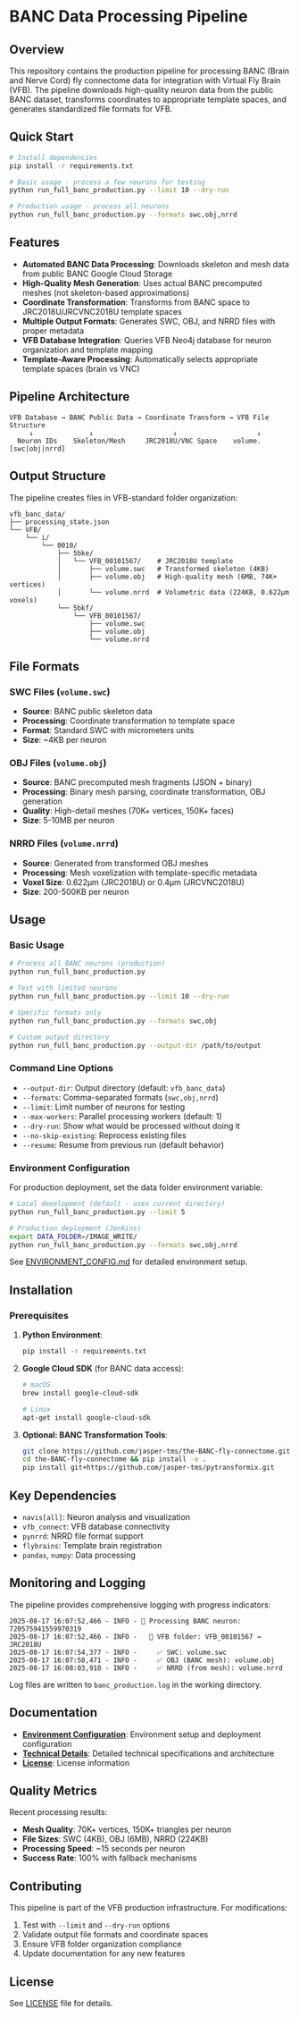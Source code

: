 # BANC Data Processing Pipeline

## Overview

This repository contains the production pipeline for processing BANC (Brain and Nerve Cord) fly connectome data for integration with Virtual Fly Brain (VFB). The pipeline downloads high-quality neuron data from the public BANC dataset, transforms coordinates to appropriate template spaces, and generates standardized file formats for VFB.

## Quick Start

```bash
# Install dependencies
pip install -r requirements.txt

# Basic usage - process a few neurons for testing
python run_full_banc_production.py --limit 10 --dry-run

# Production usage - process all neurons
python run_full_banc_production.py --formats swc,obj,nrrd
```

## Features

- **Automated BANC Data Processing**: Downloads skeleton and mesh data from public BANC Google Cloud Storage
- **High-Quality Mesh Generation**: Uses actual BANC precomputed meshes (not skeleton-based approximations)
- **Coordinate Transformation**: Transforms from BANC space to JRC2018U/JRCVNC2018U template spaces
- **Multiple Output Formats**: Generates SWC, OBJ, and NRRD files with proper metadata
- **VFB Database Integration**: Queries VFB Neo4j database for neuron organization and template mapping
- **Template-Aware Processing**: Automatically selects appropriate template spaces (brain vs VNC)

## Pipeline Architecture

```text
VFB Database → BANC Public Data → Coordinate Transform → VFB File Structure
     ↓              ↓                    ↓                    ↓
  Neuron IDs    Skeleton/Mesh     JRC2018U/VNC Space    volume.[swc|obj|nrrd]
```

## Output Structure

The pipeline creates files in VFB-standard folder organization:

```text
vfb_banc_data/
├── processing_state.json
└── VFB/
    └── i/
        └── 0010/
            ├── 5bke/
            │   └── VFB_00101567/    # JRC2018U template
            │       ├── volume.swc   # Transformed skeleton (4KB)
            │       ├── volume.obj   # High-quality mesh (6MB, 74K+ vertices)
            │       └── volume.nrrd  # Volumetric data (224KB, 0.622µm voxels)
            └── 5bkf/
                └── VFB_00101567/
                    ├── volume.swc
                    ├── volume.obj
                    └── volume.nrrd
```

## File Formats

### SWC Files (`volume.swc`)

- **Source**: BANC public skeleton data
- **Processing**: Coordinate transformation to template space
- **Format**: Standard SWC with micrometers units
- **Size**: ~4KB per neuron

### OBJ Files (`volume.obj`)

- **Source**: BANC precomputed mesh fragments (JSON + binary)
- **Processing**: Binary mesh parsing, coordinate transformation, OBJ generation
- **Quality**: High-detail meshes (70K+ vertices, 150K+ faces)
- **Size**: 5-10MB per neuron

### NRRD Files (`volume.nrrd`)

- **Source**: Generated from transformed OBJ meshes
- **Processing**: Mesh voxelization with template-specific metadata
- **Voxel Size**: 0.622µm (JRC2018U) or 0.4µm (JRCVNC2018U)
- **Size**: 200-500KB per neuron

## Usage

### Basic Usage

```bash
# Process all BANC neurons (production)
python run_full_banc_production.py

# Test with limited neurons
python run_full_banc_production.py --limit 10 --dry-run

# Specific formats only
python run_full_banc_production.py --formats swc,obj

# Custom output directory
python run_full_banc_production.py --output-dir /path/to/output
```

### Command Line Options

- `--output-dir`: Output directory (default: `vfb_banc_data`)
- `--formats`: Comma-separated formats (`swc,obj,nrrd`)
- `--limit`: Limit number of neurons for testing
- `--max-workers`: Parallel processing workers (default: 1)
- `--dry-run`: Show what would be processed without doing it
- `--no-skip-existing`: Reprocess existing files
- `--resume`: Resume from previous run (default behavior)

### Environment Configuration

For production deployment, set the data folder environment variable:

```bash
# Local development (default - uses current directory)
python run_full_banc_production.py --limit 5

# Production deployment (Jenkins)
export DATA_FOLDER=/IMAGE_WRITE/
python run_full_banc_production.py --formats swc,obj,nrrd
```

See [ENVIRONMENT_CONFIG.md](ENVIRONMENT_CONFIG.md) for detailed environment setup.
## Installation

### Prerequisites

1. **Python Environment**:
   ```bash
   pip install -r requirements.txt
   ```

2. **Google Cloud SDK** (for BANC data access):
   ```bash
   # macOS
   brew install google-cloud-sdk
   
   # Linux
   apt-get install google-cloud-sdk
   ```

3. **Optional: BANC Transformation Tools**:
   ```bash
   git clone https://github.com/jasper-tms/the-BANC-fly-connectome.git
   cd the-BANC-fly-connectome && pip install -e .
   pip install git+https://github.com/jasper-tms/pytransformix.git
   ```

## Key Dependencies

- `navis[all]`: Neuron analysis and visualization
- `vfb_connect`: VFB database connectivity  
- `pynrrd`: NRRD file format support
- `flybrains`: Template brain registration
- `pandas`, `numpy`: Data processing

## Monitoring and Logging

The pipeline provides comprehensive logging with progress indicators:

```text
2025-08-17 16:07:52,466 - INFO - 🧠 Processing BANC neuron: 720575941559970319
2025-08-17 16:07:52,466 - INFO -   📁 VFB folder: VFB_00101567 → JRC2018U
2025-08-17 16:07:54,377 - INFO -     ✅ SWC: volume.swc
2025-08-17 16:07:58,471 - INFO -     ✅ OBJ (BANC mesh): volume.obj
2025-08-17 16:08:03,910 - INFO -     ✅ NRRD (from mesh): volume.nrrd
```

Log files are written to `banc_production.log` in the working directory.

## Documentation

- **[Environment Configuration](ENVIRONMENT_CONFIG.md)**: Environment setup and deployment configuration
- **[Technical Details](TECHNICAL_DETAILS.md)**: Detailed technical specifications and architecture
- **[License](LICENSE)**: License information

## Quality Metrics

Recent processing results:
- **Mesh Quality**: 70K+ vertices, 150K+ triangles per neuron
- **File Sizes**: SWC (4KB), OBJ (6MB), NRRD (224KB)  
- **Processing Speed**: ~15 seconds per neuron
- **Success Rate**: 100% with fallback mechanisms

## Contributing

This pipeline is part of the VFB production infrastructure. For modifications:

1. Test with `--limit` and `--dry-run` options
2. Validate output file formats and coordinate spaces
3. Ensure VFB folder organization compliance
4. Update documentation for any new features

## License

See [LICENSE](LICENSE) file for details.
